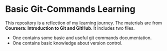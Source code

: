 # Basic Git-Commands Learning
This repository is a reflection of my learning journey. The materials are from <b>Coursera: Introduction to Git and GitHub</b>.
It includes two files.
* One contains some basic and useful git commands documentation.
* One contains basic knowledge about version control.
